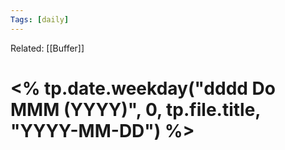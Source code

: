 ```yaml
---
Tags: [daily]
---
```

Related: [[Buffer]]
# <% tp.date.weekday("dddd Do MMM (YYYY)", 0, tp.file.title, "YYYY-MM-DD") %>

